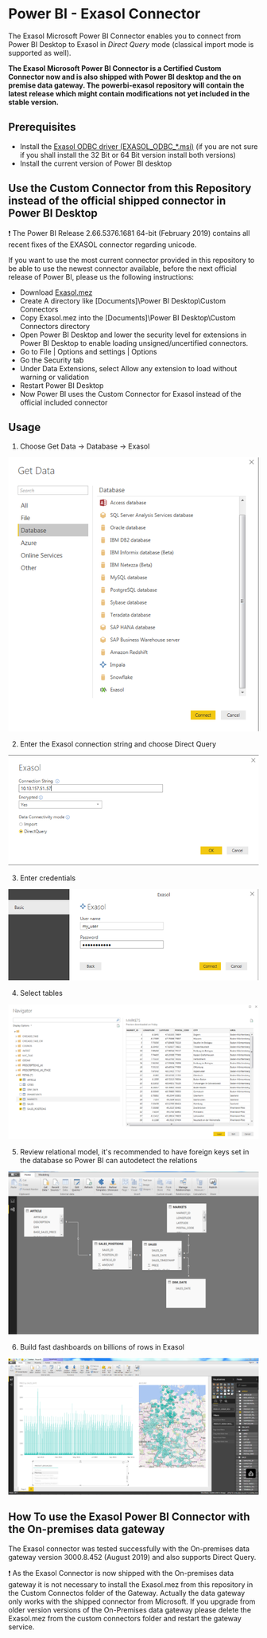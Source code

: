 # Power BI - Exasol Connector
The Exasol Microsoft Power BI Connector enables you to connect from Power BI Desktop to Exasol in *Direct Query* mode (classical import mode is supported as well).

**The Exasol Microsoft Power BI Connector is a Certified Custom Connector now and is also shipped with Power BI desktop and the on premise data gateway. The powerbi-exasol repository will contain the latest release which might contain modifications not yet included in the stable version.**

## Prerequisites

* Install the [Exasol ODBC driver (EXASOL_ODBC_*.msi)](https://www.exasol.com/portal/display/DOWNLOAD/6.0) (if you are not sure if you shall install the 32 Bit or 64 Bit version install both versions)
* Install the current version of Power BI desktop

## Use the Custom Connector from this Repository instead of the official shipped connector in Power BI Desktop

:exclamation: The Power BI Release 2.66.5376.1681 64-bit (February 2019) contains all recent fixes of the EXASOL connector regarding unicode.

If you want to use the most current connector provided in this repository to be able to use the newest connector available, before the
next official release of Power BI, please us the following instructions:

* Download [Exasol.mez](https://github.com/EXASOL/powerbi-exasol/blob/master/Exasol/bin/Release/Exasol.mez) 
* Create A directory like  [Documents]\Power BI Desktop\Custom Connectors
* Copy Exasol.mez into the [Documents]\Power BI Desktop\Custom Connectors directory
* Open Power BI Desktop and  lower the security level for extensions in Power BI Desktop to enable loading unsigned/uncertified connectors.
* Go to File | Options and settings | Options
* Go the Security tab
* Under Data Extensions, select Allow any extension to load without warning or validation
* Restart Power BI Desktop
* Now Power BI uses the Custom Connector for Exasol instead of the official included connector

## Usage

1. Choose  Get Data -> Database -> Exasol

![alt text](https://github.com/EXASOL/powerbi-exasol/blob/master/screenshots/Get_Data_Exasol.PNG )

2. Enter the Exasol connection string and choose Direct Query

![alt text](https://github.com/EXASOL/powerbi-exasol/blob/master/screenshots/Exasol_Connection_String.PNG )

3. Enter credentials

![alt text](https://github.com/EXASOL/powerbi-exasol/blob/master/screenshots/Enter_Credentials.PNG )

4. Select tables

![alt text](https://github.com/EXASOL/powerbi-exasol/blob/master/screenshots/Navigator.PNG )

5. Review relational model, it's recommended to have foreign keys set in the database so Power BI can autodetect the relations

![alt text](https://github.com/EXASOL/powerbi-exasol/blob/master/screenshots/PowerBI_RelationalModel.PNG )

6. Build fast dashboards on billions of rows in Exasol

![alt text](https://github.com/EXASOL/powerbi-exasol/blob/master/screenshots/Example_Dashboard_Billion_Rows.PNG )


## How To use the Exasol Power BI Connector with the On-premises data gateway

The Exasol connector was tested successfully with the On-premises data gateway version 3000.8.452 (August 2019) and also supports Direct Query. 

:exclamation: As the Exasol Connector is now shipped with the On-premises data gateway it is not necessary to install the Exasol.mez from this repository in the Custom Connectos folder of the Gateway. Actually the data gateway only works with the shipped connector from Microsoft. If you upgrade from older version versions of the On-Premises data gateway please delete the Exasol.mez from the custom connectors folder and restart the gateway service.



